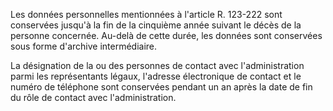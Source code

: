 Les données personnelles mentionnées à l'article R. 123-222 sont conservées jusqu'à la fin de la cinquième année suivant le décès de la personne concernée. Au-delà de cette durée, les données sont conservées sous forme d'archive intermédiaire.

La désignation de la ou des personnes de contact avec l'administration parmi les représentants légaux, l'adresse électronique de contact et le numéro de téléphone sont conservées pendant un an après la date de fin du rôle de contact avec l'administration.
